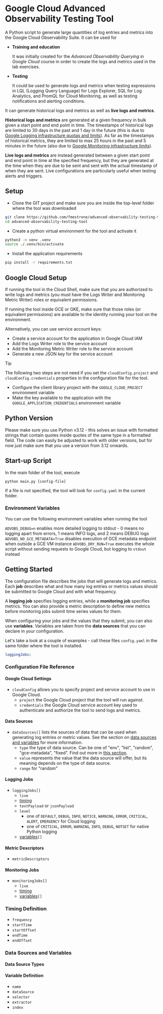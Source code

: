 # Google Cloud Advanced Observability Testing Tool

A Python script to generate large quantities of log entries and metrics into
the Google Cloud Observability Suite. It can be used for


- **Training and education**
  
  It was initially created for the _Advanced
Observability Querying in Google Cloud_ course in order to create the logs and
metrics used in the lab exercises.


- **Testing**
  
  It could be used to generate logs and metrics when testing expressions in LQL
  (Logging Query Language) for Logs Explorer, SQL for Log Analytics, and PromQL
  for Cloud Monitoring, as well as testing notifications and alerting conditions. 


It can generate historical logs and metrics as well as **live logs and metrics**.

**Historical logs and metrics** are generated at a given frequency in bulk given
a start point and end point in time.
The timestamps of historical logs are limited to 30 days in the past and 1 day in the future (this is due
to [Google Logging infrastructure quotas and limits](https://cloud.google.com/logging/quotas#log-limits)). As far as the timestamps of historical metrics,
they are limited to max 25 hours in the past and 5 minutes in the future (also
due to [Google Monitoring infrastructure limits](https://cloud.google.com/monitoring/custom-metrics/creating-metrics#writing-ts)).

**Live logs and metrics** are instead generated between a given start point and end 
point in time at the specified frequency, but they are generated at the time when 
they are due to be sent and sent with the actual timestamp of when they are sent. Live 
configurations are particularly useful when testing alerts and triggers.

## Setup

- Clone the GIT project and make sure you are inside the top-level folder where the tool was downloaded

```bash
git clone https://github.com/fmestrone/advanced-observability-testing-tool.git
cd advanced-observability-testing-tool
```

- Create a python virtual environment for the tool and activate it

```bash
python3 -m venv .venv
source ./.venv/bin/activate
```

- Install the application requirements

```bash
pip install -r requirements.txt
```

## Google Cloud Setup

If running the tool in the Cloud Shell, make sure that you are authorized
to write logs and metrics (you must have the Logs Writer and Monitoring Metric Writer) 
roles or equivalent permissions.

If running the tool inside GCE or GKE, make sure that those roles (or
equivalent permissions) are available to the identity running your
tool on the environment.

Alternatively, you can use service account keys:

- Create a service account for the application in Google Cloud IAM
- Add the Logs Writer role to the service account
- Add the Monitoring Metric Writer role to the service account
- Generate a new JSON key for the service account

> [!TIP]
> The following two steps are not need if you set the `cloudConfig.project` and 
> `cloudConfig.credentials` properties in the configuration file for the tool.

- Configure the client library project with the `GOOGLE_CLOUD_PROJECT` environment variable
- Make the key available to the application with the `GOOGLE_APPLICATION_CREDENTIALS` environment variable

## Python Version

Please make sure you use Python v3.12 - this solves an issue with formatted strings that contain
quotes inside quotes of the same type in a formatted field. The code can easily be adjusted to work
with older versions, but for now just make sure that you use a version from 3.12 onwards.

## Start-up Script

In the main folder of the tool, execute

`python main.py [config-file]`

If a file is not specified, the tool will look for `config.yaml` in the current folder.

### Environment Variables

You can use the following environment variables when running the tool

`ADVOBS_DEBUG=n` enables more detailed logging to stdout - 0 means no logging apart from errors, 1 means INFO logs, and 2 means DEBUG logs
`ADVOBS_NO_GCE_METADATA=True` disables execution of GCE metadata endpoint when outside a GCE VM instance
`ADVOBS_DRY_RUN=True` executes the whole script without sending requests to Google Cloud, but logging to `stdout` instead

## Getting Started

The configuration file describes the jobs that will generate logs and metrics. Each
**job** describes what and how many log entries or metrics values should be
submitted to Google Cloud and with what frequency.

A **logging job** specifies logging entries, while a **monitoring job** 
specifies metrics. You can also provide a metric description to define
new metrics before monitoring jobs submit time series values for them.

When configuring your jobs and the values that they submit, you can also
use **variables**. Variables are taken from the **data sources** that you can
declare in your configuration.

Let's take a look at a couple of examples - call these files `config.yaml` in
the same folder where the tool is installed.

```yaml
loggingJobs:

```

### Configuration File Reference

#### Google Cloud Settings

- `cloudConfig` allows you to specify project and service account to use in Google Cloud.
  - `project` the Google Cloud project that the tool will run against.
  - `credentials` the Google Cloud service account key used to authenticate and authorize the tool to send logs and metrics.

#### Data Sources

- `dataSources[]` lists the sources of data that can be used when generating log entries
or metric values. See the section on [data sources and variables](#data-sources-and-variables)
for more information.
  - `type` the type of data source. Can be one of "env", "list", "random", "gce-metadata", "fixed". Find out more in [this section](#data-source-types).
  - `value` represents the value that the data source will offer, but its meaning depends on the type of data source.
  - `range` for "random"

#### Logging Jobs

- `loggingJobs[]`
  - `live`
  - [timing](#timing-definition)
  - `textPayload` or `jsonPayload`
  - `level`
    - one of `DEFAULT`, `DEBUG`, `INFO`, `NOTICE`, `WARNING`, `ERROR`, `CRITICAL`, `ALERT`, `EMERGENCY` for Cloud logging
    - one of `CRITICAL`, `ERROR`, `WARNING`, `INFO`, `DEBUG`, `NOTSET` for native Python logging
  - [variables](#variable-definition)`[]`

#### Metric Descriptors

- `metricDescriptors`

#### Monitoring Jobs

- `monitoringJobs[]`
  - `live`
  - [timing](#timing-definition)
  - [variables](#variable-definition)`[]`

### Timing Definition

- `frequency`
- `startTime`
- `startOffset`
- `endTime`
- `endOffset`

### Data Sources and Variables

#### Data Source Types

#### Variable Definition

- `name`
- `dataSource`
- `selector`
- `extractor`
- `index`
